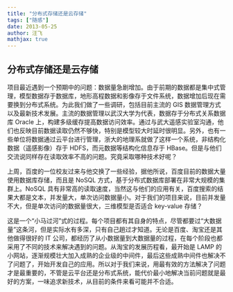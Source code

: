 ```yaml
---
title: "分布式存储还是云存储"
tags: ["随感"]
date: 2013-05-25
author: 汪飞
mathjax: true
---
```


## 分布式存储还是云存储

项目最近遇到一个预期中的问题：数据量急剧增加。由于前期的数据都是集中式管理，模型数据存于数据库，地形高程数据和影像存于文件系统，数据增加后现在需要换到分布式系统。为此我们做了一些调研，包括目前主流的 GIS 数据管理方式以及最新技术发展。主流的数据管理以武汉大学为代表，数据存于分布式关系数据库 Oracle 上，构建多级缓存提高数据访问效率。通过与武大遥感实验室沟通，他们也反映目前数据读取仍然不够快，特别是模型较大时延时很明显。另外，也有一些单位将数据通过云平台进行管理，浙大的地理系就做了这样一个系统，非结构化数据（遥感影像）存于 HDFS，而元数据等结构化信息存于 HBase。但是与他们交流说同样存在读取效率不高的问题。究竟采取哪种技术好呢？

上周，百度的一位校友过来与他交换了一些经验，据他所说，百度目前的数据大量使用数据库存储，而且是 NoSQL 方式，基于分布式数据库部署在非常大规模的集群上。NoSQL 具有非常高的读取速度，当然这与他们的应用有关，百度搜索的结果大都是文本，并发量大，单次访问数据量小。对于我们的项目来说，目前并发量不大，但是单次访问的数据量很大，三维模型是否适合 key-value 存储？

这是一个“小马过河”式的过程。每个项目都有其自身的特点，尽管都要过“大数据量”这条河，但是实际水有多深，只有自己趟过才知道。无论是百度、淘宝还是其他做得很好的 IT 公司，都经历了从小数据量到大数据量的过程，在每个阶段也都采用了不同的技术来解决遇到的问题。从淘宝的发展历程看，最开始是 LAMP 的小网站，逐渐规模壮大加入成熟的企业级的中间件，最后这些成熟中间件也解决不了问题了，开始开发自己的应用。所以对于我们来说，用最有效的方法解决了问题才是最重要的，不管是云平台还是分布式系统，能代价最小地解决当前问题就是最好的方案，一味追求新技术，从目前的条件来看可能并不合适。
